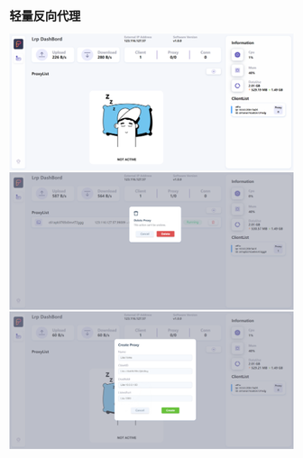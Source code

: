 ## 轻量反向代理

![image](https://github.com/lev2048/ProjectOverview/blob/main/lrp/home.png)
![image](https://github.com/lev2048/ProjectOverview/blob/main/lrp/home1.png)
![image](https://github.com/lev2048/ProjectOverview/blob/main/lrp/home2.png)